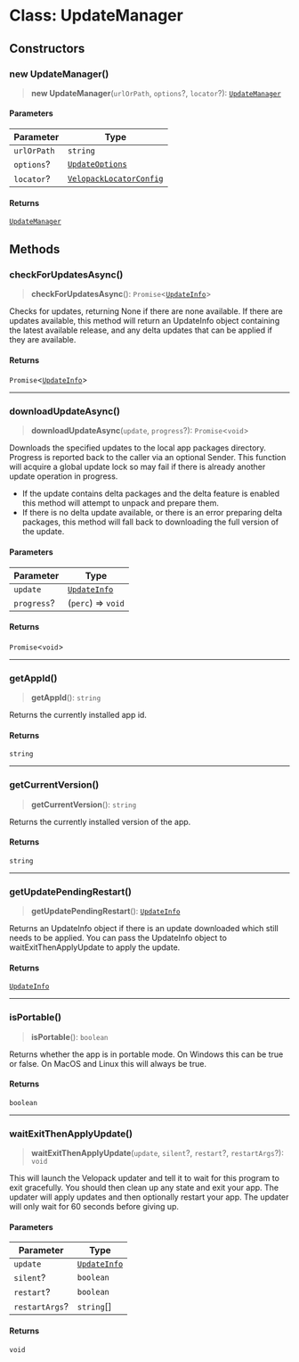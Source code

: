# Class: UpdateManager

## Constructors

### new UpdateManager()

> **new UpdateManager**(`urlOrPath`, `options`?, `locator`?): [`UpdateManager`](Class.UpdateManager.md)

#### Parameters

| Parameter | Type |
| ------ | ------ |
| `urlOrPath` | `string` |
| `options`? | [`UpdateOptions`](TypeAlias.UpdateOptions.md) |
| `locator`? | [`VelopackLocatorConfig`](TypeAlias.VelopackLocatorConfig.md) |

#### Returns

[`UpdateManager`](Class.UpdateManager.md)

## Methods

### checkForUpdatesAsync()

> **checkForUpdatesAsync**(): `Promise`\<[`UpdateInfo`](TypeAlias.UpdateInfo.md)\>

Checks for updates, returning None if there are none available. If there are updates available, this method will return an
UpdateInfo object containing the latest available release, and any delta updates that can be applied if they are available.

#### Returns

`Promise`\<[`UpdateInfo`](TypeAlias.UpdateInfo.md)\>

***

### downloadUpdateAsync()

> **downloadUpdateAsync**(`update`, `progress`?): `Promise`\<`void`\>

Downloads the specified updates to the local app packages directory. Progress is reported back to the caller via an optional Sender.
This function will acquire a global update lock so may fail if there is already another update operation in progress.
- If the update contains delta packages and the delta feature is enabled
  this method will attempt to unpack and prepare them.
- If there is no delta update available, or there is an error preparing delta
  packages, this method will fall back to downloading the full version of the update.

#### Parameters

| Parameter | Type |
| ------ | ------ |
| `update` | [`UpdateInfo`](TypeAlias.UpdateInfo.md) |
| `progress`? | (`perc`) => `void` |

#### Returns

`Promise`\<`void`\>

***

### getAppId()

> **getAppId**(): `string`

Returns the currently installed app id.

#### Returns

`string`

***

### getCurrentVersion()

> **getCurrentVersion**(): `string`

Returns the currently installed version of the app.

#### Returns

`string`

***

### getUpdatePendingRestart()

> **getUpdatePendingRestart**(): [`UpdateInfo`](TypeAlias.UpdateInfo.md)

Returns an UpdateInfo object if there is an update downloaded which still needs to be applied.
You can pass the UpdateInfo object to waitExitThenApplyUpdate to apply the update.

#### Returns

[`UpdateInfo`](TypeAlias.UpdateInfo.md)

***

### isPortable()

> **isPortable**(): `boolean`

Returns whether the app is in portable mode. On Windows this can be true or false.
On MacOS and Linux this will always be true.

#### Returns

`boolean`

***

### waitExitThenApplyUpdate()

> **waitExitThenApplyUpdate**(`update`, `silent`?, `restart`?, `restartArgs`?): `void`

This will launch the Velopack updater and tell it to wait for this program to exit gracefully.
You should then clean up any state and exit your app. The updater will apply updates and then
optionally restart your app. The updater will only wait for 60 seconds before giving up.

#### Parameters

| Parameter | Type |
| ------ | ------ |
| `update` | [`UpdateInfo`](TypeAlias.UpdateInfo.md) |
| `silent`? | `boolean` |
| `restart`? | `boolean` |
| `restartArgs`? | `string`[] |

#### Returns

`void`
